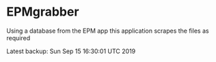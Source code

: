 # EPMgrabber
Using a database from the EPM app this application scrapes the files as required


Latest backup: Sun Sep 15 16:30:01 UTC 2019
